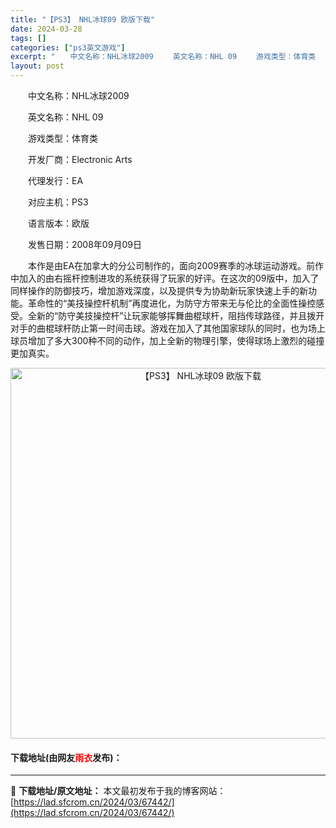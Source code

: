 ```yaml
---
title: "【PS3】 NHL冰球09 欧版下载"
date: 2024-03-28
tags: []
categories: ["ps3英文游戏"]
excerpt: "　　中文名称：NHL冰球2009 　　英文名称：NHL 09 　　游戏类型：体育类 　　开发厂商：Electronic Arts 　　代理发行：EA 　　对应主机：PS3 　　语言版本：欧版 　　发售日期：2008年09月09日 　　本作是由EA在加拿大的分公司制作的，面向2009赛季的冰球运动游戏&hellip;"
layout: post
---
```


 <p>　　中文名称：NHL冰球2009</p> <p>　　英文名称：NHL 09</p> <p>　　游戏类型：体育类</p> <p>　　开发厂商：Electronic Arts</p> <p>　　代理发行：EA</p> <p>　　对应主机：PS3</p> <p>　　语言版本：欧版</p> <p>　　发售日期：2008年09月09日</p> <p>　　本作是由EA在加拿大的分公司制作的，面向2009赛季的冰球运动游戏。前作中加入的由右摇杆控制进攻的系统获得了玩家的好评。在这次的09版中，加入了同样操作的防御技巧，增加游戏深度，以及提供专为协助新玩家快速上手的新功能。革命性的&ldquo;美技操控杆机制&rdquo;再度进化，为防守方带来无与伦比的全面性操控感受。全新的&ldquo;防守美技操控杆&rdquo;让玩家能够挥舞曲棍球杆，阻挡传球路径，并且拨开对手的曲棍球杆防止第一时间击球。游戏在加入了其他国家球队的同时，也为场上球员增加了多大300种不同的动作，加上全新的物理引擎，使得球场上激烈的碰撞更加真实。</p> <p align="center"><img align="" border="0" src="https://lad.sfcrom.cn/wp-content/uploads/2024/03/20240328_66051b5a7832c.jpg" width="593" alt="【PS3】 NHL冰球09 欧版下载" /></p> <p><h4>下载地址(由网友<font color="red">雨衣</font>发布)：</h4></p> 

---
📖 **下载地址/原文地址：** 本文最初发布于我的博客网站：[https://lad.sfcrom.cn/2024/03/67442/](https://lad.sfcrom.cn/2024/03/67442/)
